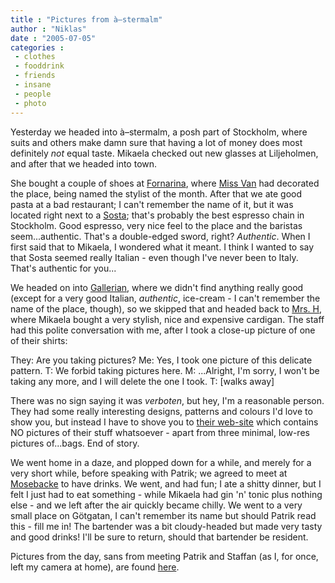 ```yaml
---
title : "Pictures from à–stermalm"
author : "Niklas"
date : "2005-07-05"
categories : 
 - clothes
 - fooddrink
 - friends
 - insane
 - people
 - photo
---
```


Yesterday we headed into à–stermalm, a posh part of Stockholm, where suits and others make damn sure that having a lot of money does most definitely _not_ equal taste. Mikaela checked out new glasses at Liljeholmen, and after that we headed into town.

She bought a couple of shoes at [Fornarina](http://www.fornarina.com), where [Miss Van](http://www.missvan.com) had decorated the place, being named the stylist of the month. After that we ate good pasta at a bad restaurant; I can't remember the name of it, but it was located right next to a [Sosta](http://www.sostabar.com); that's probably the best espresso chain in Stockholm. Good espresso, very nice feel to the place and the baristas seem...authentic. That's a double-edged sword, right? _Authentic_. When I first said that to Mikaela, I wondered what it meant. I think I wanted to say that Sosta seemed really Italian - even though I've never been to Italy. That's authentic for you...

We headed on into [Gallerian](http://www.gallerian.se), where we didn't find anything really good (except for a very good Italian, _authentic_, ice-cream - I can't remember the name of the place, though), so we skipped that and headed back to [Mrs. H](http://www.mrsh.se), where Mikaela bought a very stylish, nice and expensive cardigan. The staff had this polite conversation with me, after I took a close-up picture of one of their shirts:

They: Are you taking pictures? Me: Yes, I took one picture of this delicate pattern. T: We forbid taking pictures here. M: ...Alright, I'm sorry, I won't be taking any more, and I will delete the one I took. T: \[walks away\]

There was no sign saying it was _verboten_, but hey, I'm a reasonable person. They had some really interesting designs, patterns and colours I'd love to show you, but instead I have to shove you to [their web-site](http://www.mrsh.se) which contains NO pictures of their stuff whatsoever - apart from three minimal, low-res pictures of...bags. End of story.

We went home in a daze, and plopped down for a while, and merely for a very short while, before speaking with Patrik; we agreed to meet at [Mosebacke](http://www.mosebacke.se) to have drinks. We went, and had fun; I ate a shitty dinner, but I felt I just had to eat something - while Mikaela had gin 'n' tonic plus nothing else - and we left after the air quickly became chilly. We went to a very small place on Götgatan, I can't remember its name but should Patrik read this - fill me in! The bartender was a bit cloudy-headed but made very tasty and good drinks! I'll be sure to return, should that bartender be resident.

Pictures from the day, sans from meeting Patrik and Staffan (as I, for once, left my camera at home), are found [here](https://niklasblog.com/bilder/2005-07-04).
